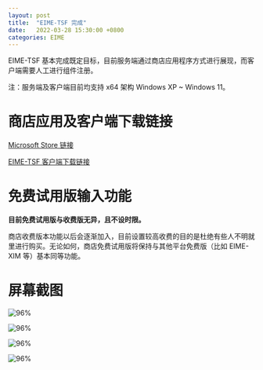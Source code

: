 ```yaml
---
layout: post
title:  "EIME-TSF 完成"
date:   2022-03-28 15:30:00 +0800
categories: EIME
---
```


EIME-TSF 基本完成既定目标，目前服务端通过商店应用程序方式进行展现，而客户端需要人工进行组件注册。

注：服务端及客户端目前均支持 x64 架构 Windows XP ~ Windows 11。


# 商店应用及客户端下载链接

[Microsoft Store 链接](https://www.microsoft.com/store/apps/9NFZN61GQHF8 "ETK++ 输入法扩展组件及潮州白话字输入法商店应用下载")

[EIME-TSF 客户端下载链接](https://donanthonylee.github.io/eime/2022/03/30/eime-tsf-client.html "EIME-TSF 客户端下载")


# 免费试用版输入功能

**目前免费试用版与收费版无异，且不设时限。**

商店收费版本功能以后会逐渐加入，目前设置较高收费的目的是杜绝有些人不明就里进行购买。无论如何，商店免费试用版将保持与其他平台免费版（比如 EIME-XIM 等）基本同等功能。


# 屏幕截图


![96%](https://media.githubusercontent.com/media/DonAnthonyLee/DonAnthonyLee.github.io/main/images/eime-over-the-spot.png)

![96%](https://media.githubusercontent.com/media/DonAnthonyLee/DonAnthonyLee.github.io/main/images/eime-on-the-spot.png)

![96%](https://media.githubusercontent.com/media/DonAnthonyLee/DonAnthonyLee.github.io/main/images/eime-third-party-addons.png)

![96%](https://media.githubusercontent.com/media/DonAnthonyLee/DonAnthonyLee.github.io/main/images/eime-tsf-smode.png)

